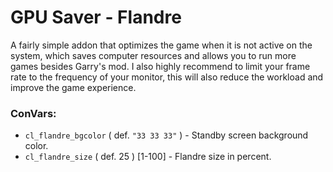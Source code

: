 # GPU Saver - Flandre
A fairly simple addon that optimizes the game when it is not active on the system, which saves computer resources and allows you to run more games besides Garry's mod. I also highly recommend to limit your frame rate to the frequency of your monitor, this will also reduce the workload and improve the game experience.

### ConVars:
- `cl_flandre_bgcolor` ( def. `"33 33 33"` ) - Standby screen background color.
- `cl_flandre_size` ( def. 25 ) [1-100] - Flandre size in percent.
